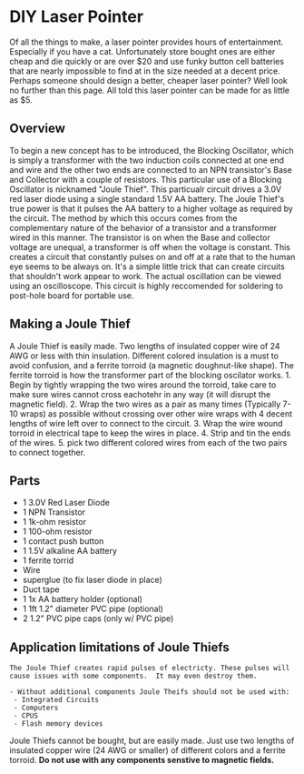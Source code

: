 # DIY Laser Pointer
Of all the things to make, a laser pointer provides hours of entertainment.  Especially if you have a cat.  Unfortunately store bought ones are either cheap and die quickly or are over $20 and use funky button cell batteries that are nearly impossible to find at in the size needed at a decent price.  Perhaps someone should design a better, cheaper laser pointer?  Well look no further than this page. All told this laser pointer can be made for as little as $5.

## Overview
  To begin a new concept has to be introduced, the Blocking Oscillator, which is simply a transformer with the two induction coils connected at one end and wire and the other two ends are connected to an NPN transistor's Base and Collector with a couple of resistors. This particular use of a Blocking Oscillator is nicknamed "Joule Thief". This particualr circuit drives a 3.0V red laser diode using a single standard 1.5V AA battery.  The Joule Thief's true power is that it pulses the AA battery to a higher voltage as required by the circuit. The method by which this occurs comes from the complementary nature of the behavior of a transistor and a transformer wired in this manner.  The transistor is on when the Base and collector voltage are unequal, a transformer is off when the voltage is constant.  This creates a circuit that constantly pulses on and off at a rate that to the human eye seems to be always on.  It's a simple little trick that can create circuits that shouldn't work appear to work.  The actual oscillation can be viewed using an oscilloscope.
  This circuit is highly reccomended for soldering to post-hole board for portable use.

## Making a Joule Thief
  A Joule Thief is easily made.  Two lengths of insulated copper wire of 24 AWG or less with thin insulation.  Different colored insulation is a must to avoid confusion, and a ferrite torroid (a magnetic doughnut-like shape).  The ferrite torroid is how the transformer part of the blocking oscilator works.
    1.  Begin by tightly wrapping the two wires around the torroid, take care to make sure wires cannot cross eachotehr in any way (it will disrupt the magnetic field).
    2.  Wrap the two wires as a pair as many times (Typically 7-10 wraps) as possible without crossing over other wire wraps with 4 decent lengths of wire left over to connect to the circuit.
    3.  Wrap the wire wound torroid in electrical tape to keep the wires in place.
    4. Strip and tin the ends of the wires.
    5. pick two different colored wires from each of the two pairs to connect together.
    
    
## Parts
  - 1 3.0V Red Laser Diode
  - 1 NPN Transistor
  - 1 1k-ohm resistor
  - 1 100-ohm resistor
  - 1 contact push button
  - 1 1.5V alkaline AA battery
  - 1 ferrite torrid 
  - Wire
  - superglue (to fix laser diode in place)
  - Duct tape
  - 1 1x AA battery holder (optional)
  - 1 1ft 1.2" diameter PVC pipe (optional)
  - 2 1.2" PVC pipe caps (only w/ PVC pipe)
  
  
  
  ## Application limitations of Joule Thiefs
    The Joule Thief creates rapid pulses of electricty. These pulses will cause issues with some components.  It may even destroy them.

    - Without additional components Joule Theifs should not be used with:
     - Integrated Circuits
     - Computers
     - CPUS
     - Flash memory devices
  
  Joule Thiefs cannot be bought, but are easily made.  Just use two lengths of insulated copper wire (24 AWG or smaller) of different colors and a ferrite torroid.
  **Do not use with any components senstive to magnetic fields.**
